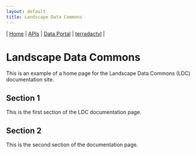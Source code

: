 ```yaml
---
layout: default
title: Landscape Data Commons
---
```

| [Home](./) | [APIs](./apis.html) | [Data Portal](./data-portal.html) | [terradactyl](./terradactyl.html) |

# Landscape Data Commons

This is an example of a home page for the Landscape Data Commons (LDC) documentation site.

## Section 1

This is the first section of the LDC documentation page.

## Section 2

This is the second section of the documentation page.
